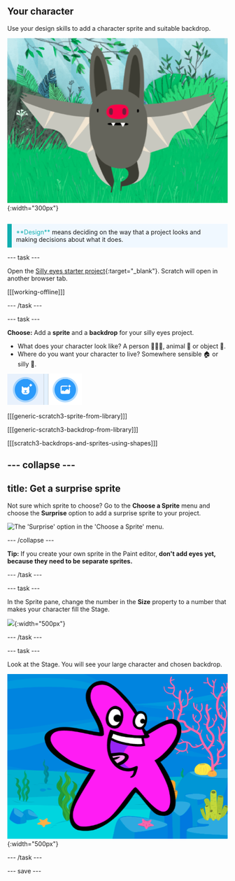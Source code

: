 ## Your character

<div style="display: flex; flex-wrap: wrap">
<div style="flex-basis: 200px; flex-grow: 1; margin-right: 15px;">
Use your design skills to add a character sprite and suitable backdrop. 
</div>
<div>

![A large character.](images/character.png){:width="300px"}    

</div>
</div>

<p style="border-left: solid; border-width:10px; border-color: #0faeb0; background-color: aliceblue; padding: 10px;">
<span style="color: #0faeb0">**Design**</span> means deciding on the way that a project looks and making decisions about what it does. 
</p>

--- task ---

Open the [Silly eyes starter project](https://scratch.mit.edu/projects/582221984/editor){:target="_blank"}. Scratch will open in another browser tab.

[[[working-offline]]]

--- /task ---

--- task ---

**Choose:** Add a **sprite** and a **backdrop** for your silly eyes project. 

+ What does your character look like? A person 🧜🏽‍♀️, animal 🐶 or object 🧸.
+ Where do you want your character to live? Somewhere sensible 🏠 or silly 🎪.

![The add sprite icon and add backdrop icon side by side.](images/sprite-and-backdrop.png)

[[[generic-scratch3-sprite-from-library]]]

[[[generic-scratch3-backdrop-from-library]]]

[[[scratch3-backdrops-and-sprites-using-shapes]]]

--- collapse ---
---
title: Get a surprise sprite
---

Not sure which sprite to choose? Go to the **Choose a Sprite** menu and choose the **Surprise** option to add a surprise sprite to your project.

![The 'Surprise' option in the 'Choose a Sprite' menu.](images/surprise-sprite.png)

--- /collapse ---

**Tip:** If you create your own sprite in the Paint editor, **don't add eyes yet, because they need to be separate sprites.**

--- /task ---

--- task ---

In the Sprite pane, change the number in the **Size** property to a number that makes your character fill the Stage. 

![](images/size-property.png){:width="500px"}

--- /task ---

--- task ---

Look at the Stage. You will see your large character and chosen backdrop. 

![](images/large-sprite-stage.png){:width="500px"}

--- /task ---

--- save ---
